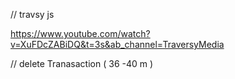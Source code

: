 
// travsy js 

https://www.youtube.com/watch?v=XuFDcZABiDQ&t=3s&ab_channel=TraversyMedia 


// delete Tranasaction ( 36 -40 m ) 


